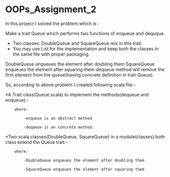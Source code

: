# OOPs_Assignment_2

In this project I solved the problem which is :

Make a trait Queue which performs two functions of enqueue and dequque.
* Two classes: DoubleQueue and SquareQueue mix in this trait.
* You may use List for the implementation and keep both the classes in the same file with proper packaging.

DoubleQueue enqueues the element after doubling them
SquareQueue enqueues the element after squaring them
dequeue method will remove the first element from the queue(having concrete definition in trait Queue).

So, according to above problem I created  following scala file:-

*A Trait class(Queue.scala) to implement the methods(dequeue and enqueue):-

		where:
		
			-enqueue is an abstract method
			
			-dequeue is an concrete method.

*Two scala classes(DoubleQueue, SquareQueue) in a module(classes) both class extend the Queue trait:-
		
		where:
		
			-DoubleQueue enqueues the element after doubling them
			
			-SquareQueue enqueues the element after squaring them

